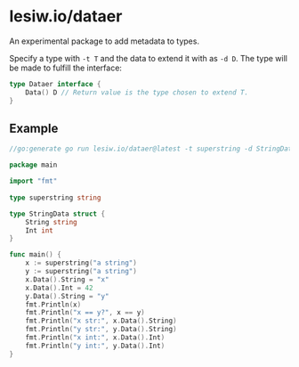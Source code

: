 # lesiw.io/dataer

An experimental package to add metadata to types.

Specify a type with `-t T` and the data to extend it with as `-d D`. The type
will be made to fulfill the interface:

``` go
type Dataer interface {
    Data() D // Return value is the type chosen to extend T.
}
```

## Example

``` go
//go:generate go run lesiw.io/dataer@latest -t superstring -d StringData

package main

import "fmt"
    
type superstring string

type StringData struct {
    String string
    Int int
}

func main() {
    x := superstring("a string")
    y := superstring("a string")
    x.Data().String = "x"
    x.Data().Int = 42
    y.Data().String = "y"
    fmt.Println(x)
    fmt.Println("x == y?", x == y)
    fmt.Println("x str:", x.Data().String)
    fmt.Println("y str:", y.Data().String)
    fmt.Println("x int:", x.Data().Int)
    fmt.Println("y int:", y.Data().Int)
}
```
